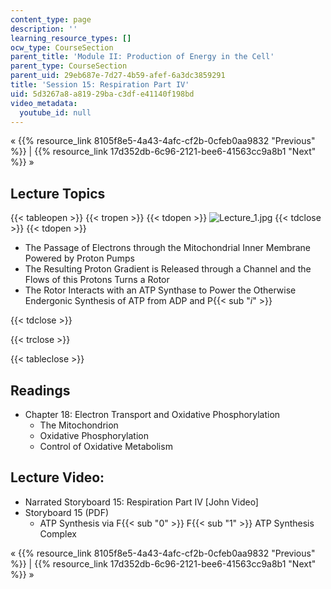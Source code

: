 ```yaml
---
content_type: page
description: ''
learning_resource_types: []
ocw_type: CourseSection
parent_title: 'Module II: Production of Energy in the Cell'
parent_type: CourseSection
parent_uid: 29eb687e-7d27-4b59-afef-6a3dc3859291
title: 'Session 15: Respiration Part IV'
uid: 5d3267a8-a819-29ba-c3df-e41140f198bd
video_metadata:
  youtube_id: null
---
```


« {{% resource_link 8105f8e5-4a43-4afc-cf2b-0cfeb0aa9832 "Previous" %}} | {{% resource_link 17d352db-6c96-2121-bee6-41563cc9a8b1 "Next" %}} »

Lecture Topics
--------------

{{< tableopen >}}
{{< tropen >}}
{{< tdopen >}}
![Lecture_1.jpg](https://ocw.mit.edu/courses/electrical-engineering-and-computer-science/6-041sc-probabilistic-systems-analysis-and-applied-probability-fall-2013/unit-i/lecture-1/Lecture_1.jpg)
{{< tdclose >}}
{{< tdopen >}}


*   The Passage of Electrons through the Mitochondrial Inner Membrane Powered by Proton Pumps
*   The Resulting Proton Gradient is Released through a Channel and the Flows of this Protons Turns a Rotor
*   The Rotor Interacts with an ATP Synthase to Power the Otherwise Endergonic Synthesis of ATP from ADP and P{{< sub "_i_" >}}


{{< tdclose >}}

{{< trclose >}}

{{< tableclose >}}

Readings
--------

*   Chapter 18: Electron Transport and Oxidative Phosphorylation
    *   The Mitochondrion
    *   Oxidative Phosphorylation
    *   Control of Oxidative Metabolism

Lecture Video:
--------------

*   Narrated Storyboard 15: Respiration Part IV \[John Video\]
*   Storyboard 15 (PDF)
    *   ATP Synthesis via F{{< sub "0" >}} F{{< sub "1" >}} ATP Synthesis Complex

« {{% resource_link 8105f8e5-4a43-4afc-cf2b-0cfeb0aa9832 "Previous" %}} | {{% resource_link 17d352db-6c96-2121-bee6-41563cc9a8b1 "Next" %}} »